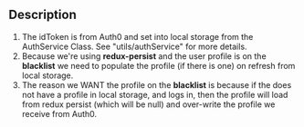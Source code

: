 ## Description
  1. The idToken is from Auth0 and set into local storage from the AuthService Class.  See "utils/authService" for more details.
  2. Because we're using **redux-persist** and the user profile is on the **blacklist** we need to populate the profile (if there is one) on refresh from local storage.
  3.  The reason we WANT the profile on the **blacklist** is because if the does not have a profile in local storage, and logs in, then the profile will load from redux persist (which will be null) and over-write the profile we receive from Auth0.
